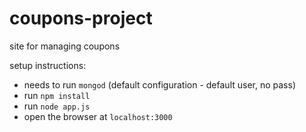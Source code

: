 
# coupons-project
site for managing coupons

setup instructions:

 - needs to run ```mongod``` (default configuration - default user, no pass)
- run ```npm install```
- run ```node app.js```
- open the browser at ```localhost:3000```
